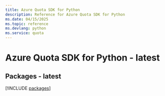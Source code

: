 ```yaml
---
title: Azure Quota SDK for Python
description: Reference for Azure Quota SDK for Python
ms.date: 04/15/2025
ms.topic: reference
ms.devlang: python
ms.service: quota
---
```

# Azure Quota SDK for Python - latest
## Packages - latest
[!INCLUDE [packages](quota-index.md)]